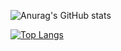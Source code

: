 
![Anurag's GitHub stats](https://github-readme-stats.vercel.app/api?username=dhdc-21&show_icons=true&theme=midnight-purple)

[![Top Langs](https://github-readme-stats.vercel.app/api/top-langs/?username=dhdc-21&layout=compact&theme=midnight-purple)](https://github.com/anuraghazra/github-readme-stats)
